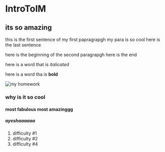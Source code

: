 # IntroToIM
## its so amazing
this is the first sentence of my first papragrapgh
my para is so cool
here is the last sentence

here is the beginning of the second paragrapgh
here is the end

here is a word that is *italicated*

here is a word tha is **bold**

![my homework](picture.jpg)

### why is it so cool
#### most fabulous most amazinggg
##### ayeshaaaaaa
1. difficulty #1
2. difficulty #2
3. difficulty #4
